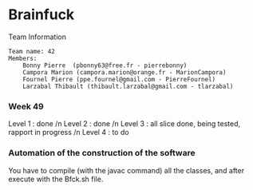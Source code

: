 # Brainfuck

Team Information

    Team name: 42
    Members:
        Bonny Pierre  (pbonny63@free.fr - pierrebonny)
        Campora Marion (campora.marion@orange.fr - MarionCampora)
        Fournel Pierre (ppe.fournel@gmail.com - PierreFournel)
        Larzabal Thibault (thibault.larzabal@gmail.com - tlarzabal)

### Week 49

Level 1 : done /n
Level 2 : done /n
Level 3 : all slice done, being tested, rapport in progress /n
Level 4 : to do


### Automation of the construction of the software

You have to compile (with the javac command) all the classes, and after execute with the Bfck.sh file.
